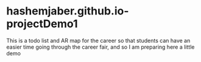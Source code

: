 # hashemjaber.github.io-projectDemo1
This is a todo list and AR map for the career so that students can have an easier time going through the career fair, and so  I am preparing here a little demo
